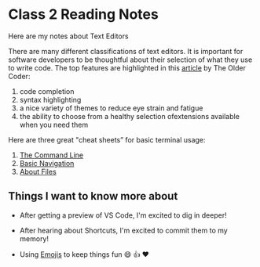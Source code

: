 # Class 2 Reading Notes

Here are my notes about Text Editors

There are many different classifications of text editors. It is important for software developers to be thoughtful about their selection of what they use to write code. The top features are highlighted in this [article](https://codefellows.github.io/code-102-guide/curriculum/class-02/Choosing-A-Text-Editor--The-Older-Coder.pdf) by The Older Coder:

1. code completion
2. syntax highlighting
3. a nice variety of themes to reduce eye strain and fatigue
4. the ability to choose from a healthy selection ofextensions available when you need them

Here are three great "cheat sheets” for basic terminal usage:

1. [The Command Line](https://ryanstutorials.net/linuxtutorial/commandline.php)
2. [Basic Navigation](https://ryanstutorials.net/linuxtutorial/navigation.php)
3. [About Files](https://ryanstutorials.net/linuxtutorial/aboutfiles.php)

## Things I want to know more about

- After getting a preview of VS Code, I'm excited to dig in deeper!

- After hearing about Shortcuts, I'm excited to commit them to my memory! 

- Using [Emojis](https://github.com/ikatyang/emoji-cheat-sheet#emoji-cheat-sheet) to keep things fun :smile: :+1: :heart:

